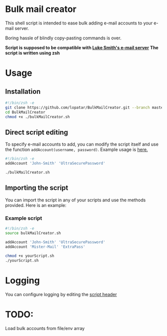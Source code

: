 # Bulk mail creator

This shell script is intended to ease bulk adding e-mail accounts to your e-mail server.

Boring hassle of blindly copy-pasting commands is over.

**Script is supposed to be compatible with [Luke Smith's e-mail server](https://github.com/LukeSmithXyz/emailwiz)**
**The script is written using zsh**

# Usage

## Installation
```zsh
#!/bin/zsh -e
git clone https://github.com/lopatar/BulkMailCreator.git --branch master
cd BulkMailCreator
chmod +x ./bulkMailCreator.sh
```

## Direct script editing
To specify e-mail accounts to add, you can modify the script itself and use the function `addAccount(username, password)`. Example usage is [here.](https://github.com/lopatar/BulkMailCreator/blob/master/addAccount.sh#L60-L62)

```zsh
#!/bin/zsh -e 
addAccount 'John-Smith' 'UltraSecurePassword'

./bulkMailCreator.sh
```

## Importing the script
You can import the script in any of your scripts and use the methods provided. Here is an example:
### Example script
```zsh
#!/bin/zsh -e
source bulkMailCreator.sh

addAccount 'John-Smith' 'UltraSecurePassword'
addAccount 'Mister-Mail' 'ExtraPass'
 
chmod +x yourScript.sh
./yourScript.sh
```

# Logging
You can configure logging by editing the [script header](https://github.com/lopatar/BulkMailCreator/blob/master/addAccount.sh#L1-L2) 

# TODO:
Load bulk accounts from file/env array
